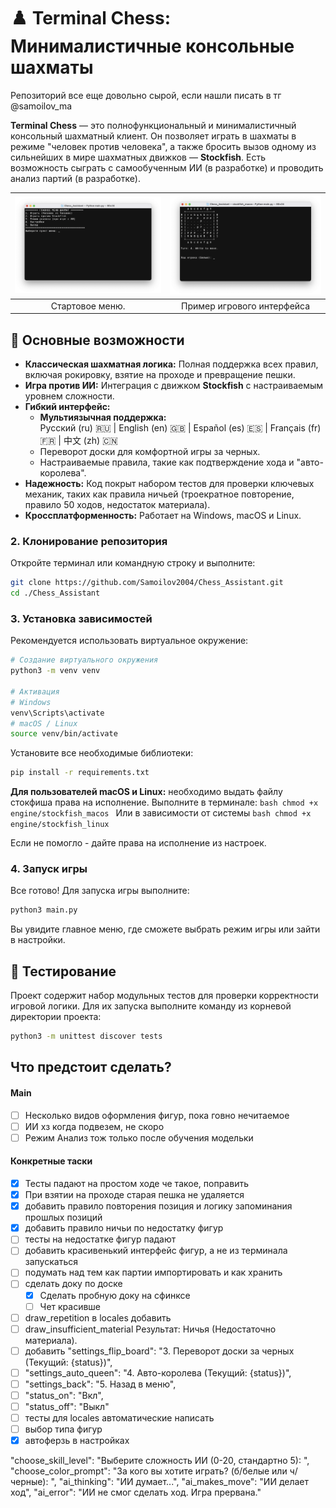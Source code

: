 # ♟️ Terminal Chess: Минималистичные консольные шахматы

Репозиторий все еще довольно сырой, если нашли писать в тг @samoilov_ma

**Terminal Chess** — это полнофункциональный и минималистичный консольный шахматный клиент. Он позволяет играть в шахматы в режиме "человек против человека", а также бросить вызов одному из сильнейших в мире шахматных движков — **Stockfish**. Есть возможность сыграть с самообученным ИИ (в разработке) и проводить анализ партий (в разработке).


| ![Левый баннер](docs/pics/start_menu.png)	    	| ![Правый баннер](docs/pics/board.png)              |
|:-------------------------------------------------:|:--------------------------------------------------:|
|              Стартовое меню.                      |              Пример игрового интерфейса            |

## 🚀 Основные возможности

*   **Классическая шахматная логика:** Полная поддержка всех правил, включая рокировку, взятие на проходе и превращение пешки.
*   **Игра против ИИ:** Интеграция с движком **Stockfish** с настраиваемым уровнем сложности.
*   **Гибкий интерфейс:**
    *   **Мультиязычная поддержка:**  
		Русский (ru) 🇷🇺 | English (en) 🇬🇧 | Español (es) 🇪🇸 | Français (fr) 🇫🇷 | 中文 (zh) 🇨🇳
    *   Переворот доски для комфортной игры за черных.
    *   Настраиваемые правила, такие как подтверждение хода и "авто-королева".
*   **Надежность:** Код покрыт набором тестов для проверки ключевых механик, таких как правила ничьей (троекратное повторение, правило 50 ходов, недостаток материала).
*   **Кроссплатформенность:** Работает на Windows, macOS и Linux.

### 2. Клонирование репозитория

Откройте терминал или командную строку и выполните:
```bash
git clone https://github.com/Samoilov2004/Chess_Assistant.git
cd ./Chess_Assistant
```

### 3. Установка зависимостей

Рекомендуется использовать виртуальное окружение:
```bash
# Создание виртуального окружения
python3 -m venv venv

# Активация
# Windows
venv\Scripts\activate
# macOS / Linux
source venv/bin/activate
```

Установите все необходимые библиотеки:
```bash
pip install -r requirements.txt
```

**Для пользователей macOS и Linux:** необходимо выдать файлу стокфиша права на исполнение. Выполните в терминале:
    ```bash
    chmod +x engine/stockfish_macos
    ```
    Или в зависимости от системы
    ```bash
    chmod +x engine/stockfish_linux
    ```

Если не помогло - дайте права на исполнение из настроек.

### 4. Запуск игры

Все готово! Для запуска игры выполните:
```bash
python3 main.py
```
Вы увидите главное меню, где сможете выбрать режим игры или зайти в настройки.

## 🧪 Тестирование

Проект содержит набор модульных тестов для проверки корректности игровой логики. Для их запуска выполните команду из корневой директории проекта:
```bash
python3 -m unittest discover tests
```

## Что предстоит сделать?
#### Main
- [ ] Несколько видов оформления фигур, пока говно нечитаемое
- [ ] ИИ хз когда подвезем, не скоро
- [ ] Режим Анализ тож только после обучения модельки

#### Конкретные таски
- [x] Тесты падают на простом ходе че такое, поправить
- [x] При взятии на проходе старая пешка не удаляется
- [x] добавить правило повторения позиция и логику запоминания прошлых позиций
- [x] добавить правило ничьи по недостатку фигур 
- [ ] тесты на недостатке фигур падают
- [ ] добавить красивенький интерфейс фигур, а не из терминала запускаться
- [ ] подумать над тем как партии импортировать и как хранить
- [ ] сделать доку по доске
	- [x] Сделать пробную доку на сфинксе
	- [ ] Чет красивше
- [ ] draw_repetition в locales добавить
- [ ] draw_insufficient_material Результат: Ничья (Недостаточно материала).
- [ ] добавить "settings_flip_board": "3. Переворот доски за черных (Текущий: {status})",
- [ ] "settings_auto_queen": "4. Авто-королева (Текущий: {status})",
- [ ] "settings_back": "5. Назад в меню",
- [ ] "status_on": "Вкл",
- [ ] "status_off": "Выкл"
- [ ] тесты для locales автоматические написать
- [ ] выбор типа фигур 
- [x] автоферзь в настройках 

"choose_skill_level": "Выберите сложность ИИ (0-20, стандартно 5): ",
"choose_color_prompt": "За кого вы хотите играть? (б/белые или ч/черные): ",
"ai_thinking": "ИИ думает...",
"ai_makes_move": "ИИ делает ход",
"ai_error": "ИИ не смог сделать ход. Игра прервана."
